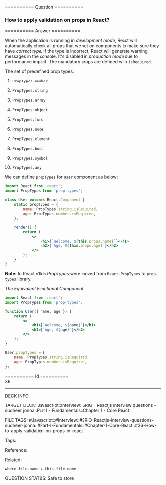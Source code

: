 ========== Question ==========  

### How to apply validation on props in React?  

========== Answer ==========  

When the application is running in _development mode_, React will automatically check all props that we set on components to make sure they have _correct type_. If the type is incorrect, React will generate warning messages in the console. It's disabled in _production mode_ due to performance impact. The mandatory props are defined with `isRequired`.

The set of predefined prop types:

1. `PropTypes.number`

2. `PropTypes.string`

3. `PropTypes.array`

4. `PropTypes.object`

5. `PropTypes.func`

6. `PropTypes.node`

7. `PropTypes.element`

8. `PropTypes.bool`

9. `PropTypes.symbol`

10. `PropTypes.any`

We can define `propTypes` for `User` component as below:

```jsx
import React from 'react';
import PropTypes from 'prop-types';

class User extends React.Component {
    static propTypes = {
        name: PropTypes.string.isRequired,
        age: PropTypes.number.isRequired,
    };

    render() {
        return (
            <>
                <h1>{`Welcome, ${this.props.name}`}</h1>
                <h2>{`Age, ${this.props.age}`}</h2>
            </>
        );
    }
}
```

**Note:** In React v15.5 _PropTypes_ were moved from `React.PropTypes` to `prop-types` library.

_The Equivalent Functional Component_

```jsx
import React from 'react';
import PropTypes from 'prop-types';

function User({ name, age }) {
    return (
        <>
            <h1>{`Welcome, ${name}`}</h1>
            <h2>{`Age, ${age}`}</h2>
        </>
    );
}

User.propTypes = {
    name: PropTypes.string.isRequired,
    age: PropTypes.number.isRequired,
};
```

========== Id ==========  
36

---

DECK INFO

TARGET DECK: Javascript::Interview::SRIQ - Reactjs interview questions - sudheer jonna::Part I - Fundamentals::Chapter 1 - Core React

FILE TAGS: #Javascript::#Interview::#SRIQ-Reactjs-interview-questions-sudheer-jonna::#Part-I-Fundamentals::#Chapter-1-Core-React::#36-How-to-apply-validation-on-props-in-react

Tags:

Reference:

Related:

```dataview
where file.name = this.file.name
```

QUESTION STATUS: Safe to store

